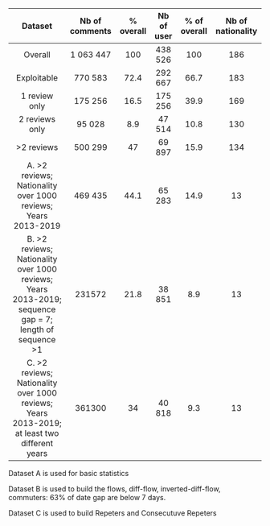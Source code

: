 |                                             Dataset                                             | Nb of comments | % overall | Nb of user | % of overall | Nb of nationality |
|:-----------------------------------------------------------------------------------------------:|:--------------:|:---------:|:----------:|:------------:|:-----------------:|
|                                            Overall                                             |    1 063 447   |    100    |   438 526  |      100     |        186        |
|                                           Exploitable                                           |     770 583    |    72.4   |   292 667  |     66.7     |        183        |
|                                          1 review only                                          |     175 256    |    16.5   |   175 256  |     39.9     |        169        |
|                                          2 reviews only                                         |     95 028     |    8.9    |   47 514   |     10.8     |        130        |
|                                            >2 reviews                                           |     500 299    |     47    |   69 897   |     15.9     |        134        |
|                    A. >2 reviews; Nationality over 1000 reviews; Years 2013-2019                    |     469 435    |    44.1   |   65 283   |     14.9     |         13        |
| B. >2 reviews; Nationality over 1000 reviews; Years 2013-2019; sequence gap = 7; length of sequence >1 |     231572     |    21.8   |   38 851   |      8.9     |         13        |
|               C. >2 reviews; Nationality over 1000 reviews; Years 2013-2019; at least two different years                |     361300     |     34    |   40 818   |      9.3     |         13        |


Dataset A is used for basic statistics

Dataset B is used to build the flows, diff-flow, inverted-diff-flow, commuters: 63% of date gap are below 7 days.

Dataset C is used to build Repeters and Consecutuve Repeters
